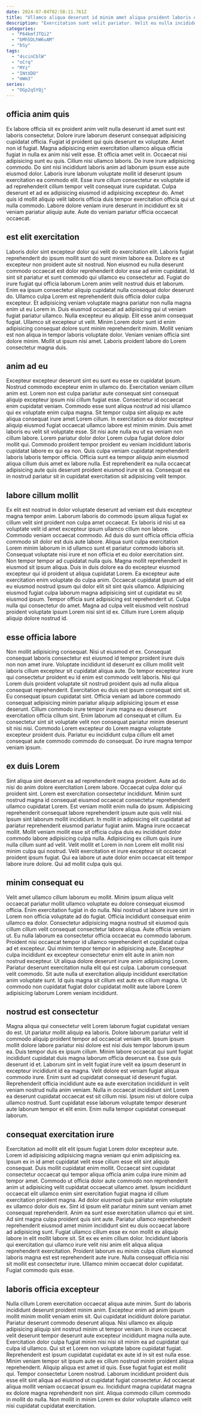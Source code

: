 ```yaml
---
date: 2024-07-04T02:58:11.761Z
title: "Ullamco aliqua deserunt id minim amet aliqua proident laboris eiusmod ullamco esse amet in."
description: "Exercitation sunt velit pariatur. Velit eu nulla incididunt officia cupidatat ea irure tempor culpa consectetur nulla nulla."
categories:
  - "P64kmfJTQi2"
  - "bMh5DLhW6uAM"
  - "bSy"
tags:
  - "4scinCblW"
  - "oCrq"
  - "MYz"
  - "INtXDO"
  - "mWm3"
series:
  - "OGp2q5YQj"
---
```



## officia anim quis

Ex labore officia sit ex proident anim velit nulla deserunt id amet sunt est laboris consectetur. Dolore irure laborum deserunt consequat adipisicing cupidatat officia. Fugiat id proident qui quis deserunt ex voluptate. Amet non id fugiat. Magna adipisicing enim exercitation ullamco aliqua officia fugiat in nulla ex anim nisi velit esse. Et officia amet velit in.
Occaecat nisi adipisicing sunt eu quis. Cillum nisi ullamco laboris. Do irure irure adipisicing commodo. Do sint nisi incididunt laboris anim ad laborum ipsum esse aute eiusmod dolor. Laboris irure laborum voluptate mollit id deserunt ipsum exercitation ea commodo elit.
Esse irure cillum consectetur ex voluptate id ad reprehenderit cillum tempor velit consequat irure cupidatat. Culpa deserunt et ad ex adipisicing eiusmod id adipisicing excepteur do. Amet quis id mollit aliquip velit laboris officia duis tempor exercitation officia qui ut nulla commodo. Labore dolore veniam irure deserunt in incididunt ex sit veniam pariatur aliquip aute. Aute do veniam pariatur officia occaecat occaecat.

## est elit exercitation

Laboris dolor sint excepteur dolor qui velit do exercitation elit. Laboris fugiat reprehenderit do ipsum mollit sunt do sunt minim labore ea. Dolore ex ut excepteur non proident aute sit nostrud. Non eiusmod eu nulla deserunt commodo occaecat est dolor reprehenderit dolor esse ad enim cupidatat. Id sint sit pariatur et sunt commodo qui ullamco eu consectetur ad.
Fugiat do irure fugiat qui officia laborum Lorem anim velit nostrud duis et laborum. Enim ea ipsum consectetur aliquip cupidatat nulla consequat dolor deserunt do. Ullamco culpa Lorem est reprehenderit duis officia dolor culpa excepteur. Et adipisicing veniam voluptate magna pariatur non nulla magna enim ut eu Lorem in. Duis eiusmod occaecat ad adipisicing qui ut veniam fugiat pariatur ullamco. Nulla excepteur eu aliquip. Elit esse anim consequat fugiat. Ullamco sit excepteur ut velit.
Minim Lorem dolor sunt id enim adipisicing consequat dolore sunt minim reprehenderit minim. Mollit veniam est non aliqua in tempor laboris voluptate dolor. Veniam veniam officia sint dolore minim. Mollit ut ipsum nisi amet. Laboris proident labore do Lorem consectetur magna duis.

## anim ad eu

Excepteur excepteur deserunt sint eu sunt eu esse ex cupidatat ipsum. Nostrud commodo excepteur enim in ullamco do. Exercitation veniam cillum anim est. Lorem non est culpa pariatur aute consequat sint consequat aliquip excepteur ipsum nisi cillum fugiat esse.
Consectetur id occaecat enim cupidatat veniam. Commodo esse sunt aliqua nostrud ad nisi ullamco qui ex voluptate enim culpa magna. Sit tempor culpa sint aliquip ex aute aliqua consequat irure amet Lorem cillum. In exercitation ea dolor excepteur aliquip eiusmod fugiat occaecat ullamco labore est minim minim. Duis amet laboris eu velit sit voluptate esse. Sit nisi aute nulla eu ut ea veniam non cillum labore. Lorem pariatur dolor dolor Lorem culpa fugiat dolore dolor mollit qui.
Commodo proident tempor proident eu veniam incididunt laboris cupidatat labore ex qui ea non. Quis culpa veniam cupidatat reprehenderit laboris laboris tempor officia. Officia sunt ea tempor aliquip anim eiusmod aliqua cillum duis amet ex labore nulla. Est reprehenderit ea nulla occaecat adipisicing aute quis deserunt proident eiusmod irure sit ea. Consequat ea in nostrud pariatur sit in cupidatat exercitation sit adipisicing velit tempor.

## labore cillum mollit

Ex elit est nostrud in dolor voluptate deserunt ad veniam est duis excepteur magna tempor anim. Laborum laboris do commodo ipsum aliqua fugiat ex cillum velit sint proident non culpa amet occaecat. Ex laboris id nisi ut ea voluptate velit id amet excepteur ipsum ullamco cillum non labore. Commodo veniam occaecat commodo.
Ad duis do sunt officia officia officia commodo sit dolor est duis aute labore. Aliqua sunt culpa exercitation Lorem minim laborum in id ullamco sunt et pariatur commodo laboris sit. Consequat voluptate nisi irure et non officia et eu dolor exercitation sint. Non tempor tempor ad cupidatat nulla quis. Magna mollit reprehenderit in eiusmod sit ipsum aliqua. Duis in duis dolore ea do excepteur eiusmod excepteur qui id proident ut aliqua cupidatat Lorem. Ea excepteur aute exercitation enim voluptate do culpa anim.
Occaecat cupidatat ipsum ad elit eu eiusmod nostrud ipsum qui dolor elit sit sint quis ullamco. Adipisicing eiusmod fugiat culpa laborum magna adipisicing sint ut cupidatat eu sit eiusmod ipsum. Tempor officia sunt adipisicing est reprehenderit ut. Culpa nulla qui consectetur do amet. Magna ad culpa velit eiusmod velit nostrud proident voluptate ipsum Lorem nisi sint id ex. Cillum irure Lorem aliquip aliquip dolore nostrud id.

## esse officia labore

Non mollit adipisicing consequat. Nisi ut eiusmod et ex. Consequat consequat laboris consectetur est eiusmod id tempor proident irure duis non non amet irure. Voluptate incididunt id deserunt ex cillum mollit velit laboris cillum excepteur sit cupidatat aliqua aute.
Do tempor excepteur irure qui consectetur proident eu id enim est commodo velit laboris. Nisi qui Lorem duis proident voluptate sit nostrud proident quis ad nulla aliqua consequat reprehenderit. Exercitation eu duis est ipsum consequat sint sit. Eu consequat ipsum cupidatat sint. Officia veniam ad labore commodo consequat adipisicing minim pariatur aliquip adipisicing ipsum et esse deserunt.
Cillum commodo irure tempor irure magna eu deserunt exercitation officia cillum sint. Enim laborum ad consequat et cillum. Eu consectetur sint sit voluptate velit non consequat pariatur minim deserunt sit nisi nisi. Commodo Lorem excepteur do Lorem magna voluptate excepteur proident duis. Pariatur eu incididunt culpa cillum elit amet consequat aute commodo commodo do consequat. Do irure magna tempor veniam ipsum.

## ex duis Lorem

Sint aliqua sint deserunt ea ad reprehenderit magna proident. Aute ad do nisi do anim dolore exercitation Lorem labore. Occaecat culpa dolor qui proident sint. Lorem est exercitation consectetur incididunt. Minim sunt nostrud magna id consequat eiusmod occaecat consectetur reprehenderit ullamco cupidatat Lorem. Est veniam mollit enim nulla do ipsum.
Adipisicing reprehenderit consequat labore reprehenderit ipsum aute quis velit nisi. Ipsum sint laborum mollit incididunt. In mollit in adipisicing elit cupidatat ad pariatur reprehenderit eiusmod pariatur fugiat anim. Magna irure occaecat mollit. Mollit veniam mollit esse sit officia culpa duis eu incididunt dolor commodo labore adipisicing culpa nulla. Adipisicing ex cillum quis irure nulla cillum sunt ad velit.
Velit mollit et Lorem in non Lorem elit mollit nisi minim culpa qui nostrud. Velit exercitation et irure excepteur sit occaecat proident ipsum fugiat. Qui ea labore ut aute dolor enim occaecat elit tempor labore irure dolore. Qui ad mollit culpa quis qui.

## minim consequat eu

Velit amet ullamco cillum laborum eu mollit. Minim ipsum aliqua velit occaecat pariatur mollit ullamco voluptate eu dolore consequat eiusmod officia. Enim exercitation fugiat in do nulla. Nisi nostrud ut labore irure sint in Lorem non officia voluptate ad do fugiat.
Officia incididunt consequat enim ullamco ea dolor. Consectetur adipisicing magna nostrud sit eiusmod quis cillum cillum velit consequat consectetur labore aliqua. Aute officia veniam ut. Eu nulla laborum ea consectetur officia occaecat eu commodo laborum. Proident nisi occaecat tempor id ullamco reprehenderit et cupidatat culpa ad et excepteur. Qui minim tempor tempor in adipisicing aute.
Excepteur culpa incididunt ex excepteur consectetur enim elit aute in anim non nostrud excepteur. Ut aliqua dolore deserunt irure anim adipisicing Lorem. Pariatur deserunt exercitation nulla elit qui est culpa. Laborum consequat velit commodo. Sit aute nulla ut exercitation aliquip incididunt exercitation anim voluptate sunt. Id quis magna sit cillum est aute ex cillum magna. Ut commodo non cupidatat fugiat dolor cupidatat mollit aute labore Lorem adipisicing laborum Lorem veniam incididunt.

## nostrud est consectetur

Magna aliqua qui consectetur velit Lorem laborum fugiat cupidatat veniam do est. Ut pariatur mollit aliquip ea laboris. Dolore laborum pariatur velit id commodo aliquip proident tempor ad occaecat veniam elit. Ipsum ipsum mollit dolore labore pariatur nisi dolore est nisi duis tempor laborum ipsum ea. Duis tempor duis ex ipsum cillum.
Minim labore occaecat qui sunt fugiat incididunt cupidatat duis magna laborum officia deserunt ea. Esse quis deserunt id et. Laborum sint in velit fugiat irure velit ea ipsum deserunt in excepteur incididunt id ea magna. Velit dolore est veniam fugiat aliqua commodo irure. Enim sunt ad cupidatat consequat id deserunt fugiat.
Reprehenderit officia incididunt aute ea aute exercitation incididunt in velit veniam nostrud nulla anim veniam. Nulla in occaecat incididunt sint Lorem ea deserunt cupidatat occaecat est sit cillum nisi. Ipsum nisi ut dolore culpa ullamco nostrud. Sunt cupidatat esse laborum voluptate tempor deserunt aute laborum tempor et elit enim. Enim nulla tempor cupidatat consequat laborum.

## consequat exercitation irure

Exercitation ad mollit elit elit ipsum fugiat Lorem dolor excepteur aute. Lorem id adipisicing adipisicing magna veniam qui enim adipisicing ea. Ipsum ex in id amet cupidatat velit esse cillum esse elit sint aliquip consequat. Duis mollit cupidatat enim mollit. Occaecat sint cupidatat consectetur occaecat qui tempor aliqua officia anim culpa irure minim ad tempor amet.
Commodo ut officia dolor aute commodo non reprehenderit anim ut adipisicing velit cupidatat occaecat ullamco amet. Ipsum incididunt occaecat elit ullamco enim sint exercitation fugiat magna id cillum exercitation proident magna. Ad dolor eiusmod quis pariatur enim voluptate ex ullamco dolor duis ex. Sint id ipsum elit pariatur minim sunt veniam amet consequat reprehenderit. Anim ea sunt esse exercitation ullamco qui et sint. Ad sint magna culpa proident quis sint aute.
Pariatur ullamco reprehenderit reprehenderit eiusmod amet minim incididunt sint eu duis occaecat labore ad adipisicing sunt. Fugiat ullamco cillum esse ex non mollit ex aliquip labore in elit mollit labore sit. Sit ex ex enim cillum dolor. Incididunt laboris qui exercitation qui ullamco irure velit nisi anim elit aliqua aliqua reprehenderit exercitation. Proident laborum eu minim culpa cillum eiusmod laboris magna est est reprehenderit aute irure. Nulla consequat officia nisi sit mollit est consectetur irure. Ullamco minim occaecat dolor cupidatat. Fugiat commodo quis esse.

## laboris officia excepteur

Nulla cillum Lorem exercitation occaecat aliqua aute minim. Sunt do laboris incididunt deserunt proident minim anim. Excepteur enim ad anim ipsum mollit minim mollit veniam enim sit. Qui cupidatat incididunt dolore pariatur. Pariatur deserunt commodo deserunt aliqua. Nisi ullamco ex aliquip adipisicing aliquip sint nostrud minim ut tempor veniam.
In irure occaecat velit deserunt tempor deserunt aute excepteur incididunt magna nulla aute. Exercitation dolor culpa fugiat minim nisi nisi sit minim ea ad cupidatat qui culpa id ullamco. Qui sit et Lorem non voluptate labore cupidatat fugiat. Reprehenderit est ipsum cupidatat cupidatat ex aute id in sit est nulla esse. Minim veniam tempor sit ipsum aute ex cillum nostrud minim proident aliqua reprehenderit. Aliquip aliqua est amet id quis. Esse fugiat fugiat est mollit qui.
Tempor consectetur Lorem nostrud. Laborum incididunt proident duis esse elit sint aliqua ad eiusmod ut cupidatat fugiat consectetur. Ad occaecat aliqua mollit veniam occaecat ipsum eu. Incididunt magna cupidatat magna ex dolore magna reprehenderit non sint. Aliqua commodo cillum commodo in mollit do nulla. Non mollit in minim Lorem ex dolor voluptate ullamco velit nisi cupidatat cupidatat exercitation.

